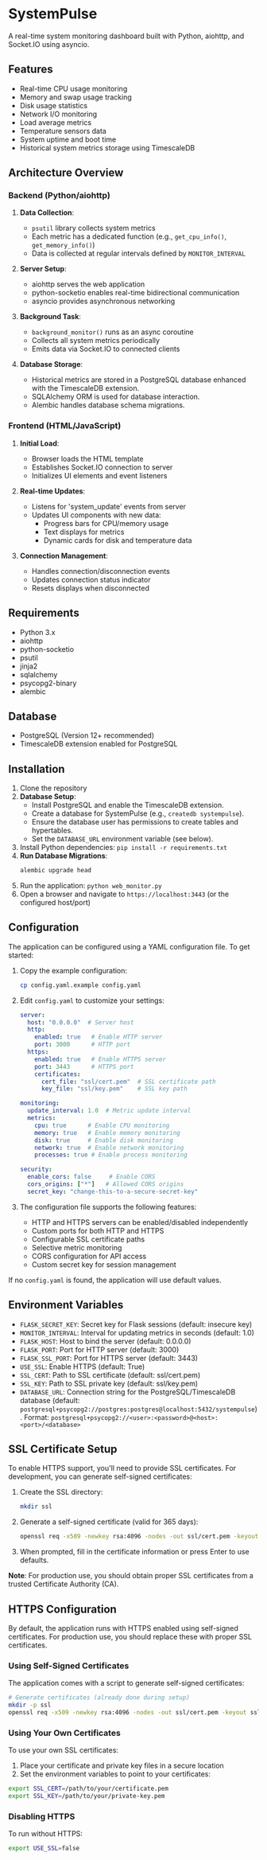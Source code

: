 # SystemPulse

A real-time system monitoring dashboard built with Python, aiohttp, and Socket.IO using asyncio.

## Features

- Real-time CPU usage monitoring
- Memory and swap usage tracking
- Disk usage statistics
- Network I/O monitoring
- Load average metrics
- Temperature sensors data
- System uptime and boot time
- Historical system metrics storage using TimescaleDB

## Architecture Overview

### Backend (Python/aiohttp)

1. **Data Collection**:
   - `psutil` library collects system metrics
   - Each metric has a dedicated function (e.g., `get_cpu_info()`, `get_memory_info()`)
   - Data is collected at regular intervals defined by `MONITOR_INTERVAL`

2. **Server Setup**:
   - aiohttp serves the web application
   - python-socketio enables real-time bidirectional communication
   - asyncio provides asynchronous networking

3. **Background Task**:
   - `background_monitor()` runs as an async coroutine
   - Collects all system metrics periodically
   - Emits data via Socket.IO to connected clients

4. **Database Storage**:
   - Historical metrics are stored in a PostgreSQL database enhanced with the TimescaleDB extension.
   - SQLAlchemy ORM is used for database interaction.
   - Alembic handles database schema migrations.

### Frontend (HTML/JavaScript)

1. **Initial Load**:
   - Browser loads the HTML template
   - Establishes Socket.IO connection to server
   - Initializes UI elements and event listeners

2. **Real-time Updates**:
   - Listens for 'system_update' events from server
   - Updates UI components with new data:
     - Progress bars for CPU/memory usage
     - Text displays for metrics
     - Dynamic cards for disk and temperature data

3. **Connection Management**:
   - Handles connection/disconnection events
   - Updates connection status indicator
   - Resets displays when disconnected

## Requirements

- Python 3.x
- aiohttp
- python-socketio
- psutil
- jinja2
- sqlalchemy
- psycopg2-binary
- alembic

## Database

- PostgreSQL (Version 12+ recommended)
- TimescaleDB extension enabled for PostgreSQL

## Installation

1. Clone the repository
2. **Database Setup**:
   - Install PostgreSQL and enable the TimescaleDB extension.
   - Create a database for SystemPulse (e.g., `createdb systempulse`).
   - Ensure the database user has permissions to create tables and hypertables.
   - Set the `DATABASE_URL` environment variable (see below).
3. Install Python dependencies: `pip install -r requirements.txt`
4. **Run Database Migrations**:
   ```bash
   alembic upgrade head
   ```
5. Run the application: `python web_monitor.py`
6. Open a browser and navigate to `https://localhost:3443` (or the configured host/port)

## Configuration

The application can be configured using a YAML configuration file. To get started:

1. Copy the example configuration:
   ```bash
   cp config.yaml.example config.yaml
   ```

2. Edit `config.yaml` to customize your settings:
   ```yaml
   server:
     host: "0.0.0.0"  # Server host
     http:
       enabled: true   # Enable HTTP server
       port: 3000      # HTTP port
     https:
       enabled: true   # Enable HTTPS server
       port: 3443      # HTTPS port
       certificates:
         cert_file: "ssl/cert.pem"  # SSL certificate path
         key_file: "ssl/key.pem"    # SSL key path
   
   monitoring:
     update_interval: 1.0  # Metric update interval
     metrics:
       cpu: true      # Enable CPU monitoring
       memory: true   # Enable memory monitoring
       disk: true     # Enable disk monitoring
       network: true  # Enable network monitoring
       processes: true # Enable process monitoring
   
   security:
     enable_cors: false     # Enable CORS
     cors_origins: ["*"]   # Allowed CORS origins
     secret_key: "change-this-to-a-secure-secret-key"
   ```

3. The configuration file supports the following features:
   - HTTP and HTTPS servers can be enabled/disabled independently
   - Custom ports for both HTTP and HTTPS
   - Configurable SSL certificate paths
   - Selective metric monitoring
   - CORS configuration for API access
   - Custom secret key for session management

If no `config.yaml` is found, the application will use default values.

## Environment Variables

- `FLASK_SECRET_KEY`: Secret key for Flask sessions (default: insecure key)
- `MONITOR_INTERVAL`: Interval for updating metrics in seconds (default: 1.0)
- `FLASK_HOST`: Host to bind the server (default: 0.0.0.0)
- `FLASK_PORT`: Port for HTTP server (default: 3000)
- `FLASK_SSL_PORT`: Port for HTTPS server (default: 3443)
- `USE_SSL`: Enable HTTPS (default: True)
- `SSL_CERT`: Path to SSL certificate (default: ssl/cert.pem)
- `SSL_KEY`: Path to SSL private key (default: ssl/key.pem)
- `DATABASE_URL`: Connection string for the PostgreSQL/TimescaleDB database (default: `postgresql+psycopg2://postgres:postgres@localhost:5432/systempulse`). Format: `postgresql+psycopg2://<user>:<password>@<host>:<port>/<database>`

## SSL Certificate Setup

To enable HTTPS support, you'll need to provide SSL certificates. For development, you can generate self-signed certificates:

1. Create the SSL directory:
   ```bash
   mkdir ssl
   ```

2. Generate a self-signed certificate (valid for 365 days):
   ```bash
   openssl req -x509 -newkey rsa:4096 -nodes -out ssl/cert.pem -keyout ssl/key.pem -days 365
   ```

3. When prompted, fill in the certificate information or press Enter to use defaults.

**Note**: For production use, you should obtain proper SSL certificates from a trusted Certificate Authority (CA).

## HTTPS Configuration

By default, the application runs with HTTPS enabled using self-signed certificates. For production use, you should replace these with proper SSL certificates.

### Using Self-Signed Certificates
The application comes with a script to generate self-signed certificates:

```bash
# Generate certificates (already done during setup)
mkdir -p ssl
openssl req -x509 -newkey rsa:4096 -nodes -out ssl/cert.pem -keyout ssl/key.pem -days 365 -subj "/CN=localhost"
```

### Using Your Own Certificates
To use your own SSL certificates:

1. Place your certificate and private key files in a secure location
2. Set the environment variables to point to your certificates:
```bash
export SSL_CERT=/path/to/your/certificate.pem
export SSL_KEY=/path/to/your/private-key.pem
```

### Disabling HTTPS
To run without HTTPS:
```bash
export USE_SSL=false
